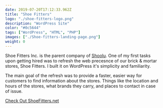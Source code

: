 ```yaml
---
date: 2019-07-20T17:12:33.962Z
title: "Shoe Fitters" 
logo: "./shoe-fitters-logo.png"
description: "WordPress Site"
color: "#0c5644"
tags: ["WordPress", "HTML", "PHP"]
images: ["./Shoe-fitters-landing-page.png"]
weight: 0
---
```

Shoe Fitters Inc. is the parent company of [Shoolu](../shoolu). One of my first tasks upon getting hired was to refresh the web precesnce of our brick & mortar stores, Shoe Fitters. I built it on WordPress it's simplicity and familiarity. 

The main goal of the refresh was to provide a faster, easier way for customers to find information about the stores. Things like the location and hours of the stores, what brands they carry, and places to contact in case of issue. 

<div class="buttons"><a href="https://shoefitters.net" target="_blank" rel="noopener" class="button">Check Out ShoeFitters.net</a></div>